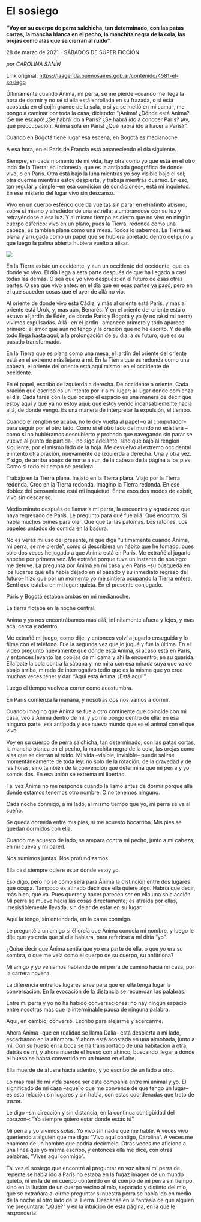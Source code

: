 # El sosiego

**“Voy en su cuerpo de perra salchicha, tan determinado, con las patas cortas, la mancha blanca en el pecho, la manchita negra de la cola, las orejas como alas que se cierran al ruido”.**

28 de marzo de 2021 - SÁBADOS DE SÚPER FICCIÓN

_por CAROLINA SANÍN_

Link original: https://laagenda.buenosaires.gob.ar/contenido/4581-el-sosiego



Últimamente cuando Ánima, mi perra, se me pierde –cuando me llega la hora de dormir y no sé si ella está enrollada en su frazada, o si está acostada en el cojín grande de la sala, o si ya se metió en mi cama–, me pongo a caminar por toda la casa, diciendo: “¡Ánima! ¿Dónde está Ánima? ¡Se me escapó! ¿Se habrá ido a París? ¿Se habrá ido a conocer París? ¡Ay, qué preocupación, Ánima sola en París! ¿Qué habrá ido a hacer a París?”.




Cuando en Bogotá tiene lugar esa escena, en Bogotá es medianoche.




A esa hora, en el París de Francia está amaneciendo el día siguiente.




Siempre, en cada momento de mi vida, hay otra como yo que está en el otro lado de la Tierra: en Indonesia, que es la antípoda geográfica de donde vivo, o en París. Otra está bajo la luna mientras yo soy visible bajo el sol; otra duerme mientras estoy despierta, y trabaja mientras duermo. En eso, tan regular y simple –en esa condición de condiciones–, está mi inquietud. En ese misterio del lugar vivo sin descanso.




Vivo en un cuerpo esférico que da vueltas sin parar en el infinito abismo, sobre sí mismo y alrededor de una estrella: alumbrándose con su luz y retrayéndose a esa luz. Y al mismo tiempo es cierto que no vivo en ningún cuerpo esférico: vivo en un plano, pues la Tierra, redonda como una cabeza, es también plana como una mesa. Todos lo sabemos. La Tierra es plana y arrugada como un papel que se hubiera apretado dentro del puño y que luego la palma abierta hubiera vuelto a alisar.




![](https://cdn.flowlikemusic.com/files/images/43736/647b816d-7ea8-4ebc-a3b7-05cc880c9549.jpg)




En la Tierra existe un occidente, y aun un occidente del occidente, que es donde yo vivo. El día llega a esta parte después de que ha llegado a casi todas las demás. O sea que yo vivo después: en el futuro de esas otras partes. O sea que vivo antes: en el día que en esas partes ya pasó, pero en el que suceden cosas que el ayer de allá no vio.




Al oriente de donde vivo está Cádiz, y más al oriente está París, y más al oriente está Uruk, y, más aún, Benarés. Y en el oriente del oriente está o estuvo el jardín de Edén, de donde París y Bogotá y yo (y no sé si mi perra) vivimos expulsadas. Allá –en el jardín– amanece primero y todo aparece primero: el amor que aún no tengo y la oración que no he escrito. Y de allá todo llega hasta aquí, a la prolongación de su día: a su futuro, que es su pasado transformado.




En la Tierra que es plana como una mesa, el jardín del oriente del oriente está en el extremo más lejano a mí. En la Tierra que es redonda como una cabeza, el oriente del oriente está aquí mismo: en el occidente de occidente.




En el papel, escribo de izquierda a derecha. De occidente a oriente. Cada oración que escribo es un intento por ir a mi lugar; al lugar donde comienza el día. Cada tarea con la que ocupo el espacio es una manera de decir que estoy aquí y que ya no estoy aquí; que estoy yendo incansablemente hacia allá, de donde vengo. Es una manera de interpretar la expulsión, el tiempo.




Cuando el renglón se acaba, no le doy vuelta al papel –o al computador– para seguir por el otro lado. Como si el otro lado del mundo no existiera –como si no hubiéramos descubierto y probado que navegando sin parar se vuelve al punto de partida–, no sigo adelante, sino que bajo al renglón siguiente, por el mismo lado de la hoja. Me devuelvo al extremo occidental e intento otra oración, nuevamente de izquierda a derecha. Una y otra vez. Y sigo, de arriba abajo: de norte a sur, de la cabeza de la página a los pies. Como si todo el tiempo se perdiera.




Trabajo en la Tierra plana. Insisto en la Tierra plana. Viajo por la Tierra redonda. Creo en la Tierra redonda. Imagino la Tierra redonda. En ese doblez del pensamiento está mi inquietud. Entre esos dos modos de existir, vivo sin descanso.




Medio minuto después de llamar a mi perra, la encuentro y agradezco que haya regresado de París. Le pregunto para qué fue allá. Qué encontró. Si había muchos orines para oler. Que qué tal las palomas. Los ratones. Los papeles untados de comida en la basura.




No es veraz mi uso del presente, ni que diga “últimamente cuando Ánima, mi perra, se me pierde”, como si describiera un hábito que he tomado, pues solo dos veces he jugado a que Ánima está en París. Me extrañé al jugarlo anoche por primera vez. Me extrañé porque tuve un instante de sosiego: me detuve. La pregunta por Ánima en mi casa y en París –su búsqueda en los lugares que ella había dejado en el pasado y su inmediato regreso del futuro– hizo que por un momento yo me sintiera ocupando la Tierra entera. Sentí que estaba en mi lugar: quieta. En el presente conjugado.




París y Bogotá estaban ambas en mi medianoche.




La tierra flotaba en la noche central.




Ánima y yo nos encontrábamos más allá, infinitamente afuera y lejos, y más acá, cerca y adentro.




Me extrañó mi juego, como dije, y entonces volví a jugarlo enseguida y lo filmé con el teléfono. Fue la segunda vez que lo jugué y fue la última. En el video pregunto nuevamente que dónde está Ánima, si acaso está en París, y entonces levanto las cobijas de mi cama y ahí la encuentro, en su guarida. Ella bate la cola contra la sábana y me mira con esa mirada suya que va de abajo arriba, mirada de interrogativo tedio que es la misma que yo creo muchas veces tener y dar. “Aquí está Ánima. ¡Está aquí!”.




Luego el tiempo vuelve a correr como acostumbra.




En París comienza la mañana, y nosotras dos nos vamos a dormir.




Cuando imagino que Ánima se fue a otro continente que coincide con mi casa, veo a Ánima dentro de mí, y yo me pongo dentro de ella: en esa ninguna parte, esa antípoda y ese nuevo mundo que es el animal con el que vivo.




Voy en su cuerpo de perra salchicha, tan determinado, con las patas cortas, la mancha blanca en el pecho, la manchita negra de la cola, las orejas como alas que se cierran al ruido. Mi vida –visible, invisible– puede salirse momentáneamente de toda ley: no solo de la rotación, de la gravedad y de las horas, sino también de la convención que determina que mi perra y yo somos dos. En esa unión se extrema mi libertad.




Tal vez Ánima no me responde cuando la llamo antes de dormir porque allá donde estamos tenemos otro nombre. O no tenemos ninguno.




Cada noche conmigo, a mi lado, al mismo tiempo que yo, mi perra se va al sueño.




Se queda dormida entre mis pies, si me acuesto bocarriba. Mis pies se quedan dormidos con ella.




Cuando me acuesto de lado, se ampara contra mi pecho, junto a mi cabeza; en mi cueva y mi pared.




Nos sumimos juntas. Nos profundizamos.




Ella casi siempre quiere estar donde estoy yo.




Eso digo, pero no sé cómo será para Ánima la distinción entre dos lugares que ocupa. Tampoco es atinado decir que ella quiere algo. Habría que decir, más bien, que va. Pues querer y hacer parecen ser en ella una sola acción. Mi perra se mueve hacia las cosas directamente; es atraída por ellas, irresistiblemente llevada, sin dejar de estar en su lugar.




Aquí la tengo, sin entenderla, en la cama conmigo.




Le pregunté a un amigo si él creía que Ánima conocía mi nombre, y luego le dije que yo creía que si ella hablara, para referirse a mí diría “yo”.




¿Quise decir que Ánima sentía que yo era parte de ella, o que yo era su sombra, o que me veía como el cuerpo de su cuerpo, su anfitriona?




Mi amigo y yo veníamos hablando de mi perra de camino hacia mi casa, por la carrera novena.




La diferencia entre los lugares sirve para que en ella tenga lugar la conversación. En la evocación de la distancia se recuerdan las palabras.




Entre mi perra y yo no ha habido conversaciones: no hay ningún espacio entre nosotras más que la interminable pausa de ninguna palabra.




Aquí, en cambio, converso. Escribo para alejarme y acercarme.




Ahora Ánima –que en realidad se llama Dalia– está despierta a mi lado, escarbando en la alfombra. Y ahora está acostada en una almohada, junto a mí. Con su hueso en la boca se ha transportado de una habitación a otra, detrás de mí, y ahora muerde el hueso con ahínco, buscando llegar a donde el hueso se habrá convertido en un hueco en el aire.




Ella muerde de afuera hacia adentro, y yo escribo de un lado a otro.




Lo más real de mi vida parece ser esta compañía entre mi animal y yo. El significado de mi casa –aquello que me convence de que tengo un lugar– es esta relación sin lugares y sin habla, con estas coordenadas que trato de trazar.




Le digo –sin dirección y sin distancia, en la continua contigüidad del corazón–: “Yo siempre quiero estar donde estás tú”.




Mi perra y yo vivimos solas. Yo vivo sin nadie que me hable. A veces vivo queriendo a alguien que me diga: “Vivo aquí contigo, Carolina”. A veces me enamoro de un hombre que podría decírmelo. Otras veces me aficiono a una línea que yo misma escribo, y entonces ella me dice, con otras palabras, “Vives aquí conmigo”.




Tal vez el sosiego que encontré al preguntar en voz alta si mi perra de repente se había ido a París no estaba en la fugaz imagen de un mundo quieto, ni en la de mi cuerpo contenido en el cuerpo de mi perra sin tiempo, sino en la ilusión de un cuerpo vecino al mío, separado y distinto del mío, que se extrañara al oírme preguntar si nuestra perra se había ido en medio de la noche al otro lado de la Tierra. Descansé en la fantasía de que alguien me preguntara: “¿Qué?” y en la intuición de esta página, en la que le respondería.



